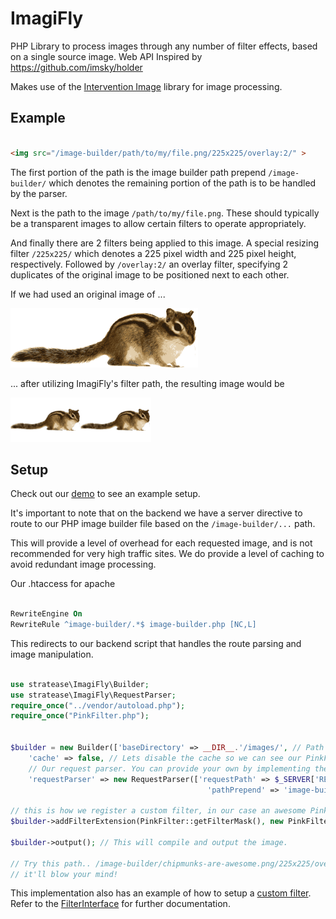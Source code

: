 ImagiFly
=============

PHP Library to process images through any number of filter effects, based on a single source image. Web API Inspired by https://github.com/imsky/holder

Makes use of the [Intervention Image](https://github.com/Intervention/image) library for image processing.

Example
--------

``` html

<img src="/image-builder/path/to/my/file.png/225x225/overlay:2/" >

```
The first portion of the path is the image builder path prepend `/image-builder/` which denotes the remaining portion of the path is to be handled by the parser.

Next is the path to the image `/path/to/my/file.png`. These should typically be a transparent images to allow certain filters to operate appropriately.

And finally there are 2 filters being applied to this image. A special resizing filter `/225x225/` which denotes a 225 pixel width and 225 pixel height, respectively. Followed by `/overlay:2/` an overlay filter, specifying 2 duplicates of the original image to be positioned next to each other.

If we had used an original image of ...

![original file](https://github.com/stratease/ImagiFly/raw/master/demo/images/chipmunks-are-awesome.png)

... after utilizing ImagiFly's filter path, the resulting image would be

![parsed file](https://github.com/stratease/ImagiFly/raw/master/demo/parsed-chipmunk.png)


Setup
-----
Check out our [demo](https://github.com/stratease/ImagiFly/tree/master/demo) to see an example setup.

It's important to note that on the backend we have a server directive to route to our PHP image builder file based on the `/image-builder/...` path.

This will provide a level of overhead for each requested image, and is not recommended for very high traffic sites. We do provide a level of caching to avoid redundant image processing.

Our .htaccess for apache
``` apache

RewriteEngine On
RewriteRule ^image-builder/.*$ image-builder.php [NC,L]

```

This redirects to our backend script that handles the route parsing and image manipulation.

``` php

use stratease\ImagiFly\Builder;
use stratease\ImagiFly\RequestParser;
require_once("../vendor/autoload.php");
require_once("PinkFilter.php");


$builder = new Builder(['baseDirectory' => __DIR__.'/images/', // Path where we store base images. Can be in web directory or any location
    'cache' => false, // Lets disable the cache so we can see our PinkFilter adjustments per request.
    // Our request parser. You can provide your own by implementing the RequestParserInterface
    'requestParser' => new RequestParser(['requestPath' => $_SERVER['REQUEST_URI'],
                                            'pathPrepend' => 'image-builder'])]);

// this is how we register a custom filter, in our case an awesome PinkFilter
$builder->addFilterExtension(PinkFilter::getFilterMask(), new PinkFilter());

$builder->output(); // This will compile and output the image.

// Try this path.. /image-builder/chipmunks-are-awesome.png/225x225/overlay:2/pink:unicorn/
// it'll blow your mind!

```

This implementation also has an example of how to setup a [custom filter](https://github.com/stratease/ImagiFly/raw/master/demo/PinkFilter.php). Refer to the [FilterInterface](https://github.com/stratease/ImagiFly/blob/master/src/Filter/FilterInterface.php) for further documentation.
